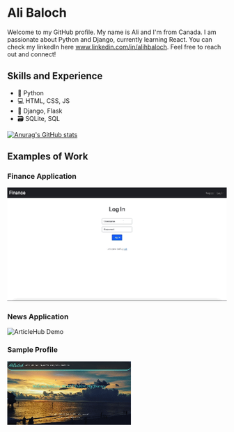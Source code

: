 # Ali Baloch

Welcome to my GitHub profile. My name is Ali and I'm from Canada. I am passionate about Python and Django, currently learning React. You can check my linkedIn here www.linkedin.com/in/alihbaloch. Feel free to reach out and connect!

## Skills and Experience

* 🐍 Python
* 💻 HTML, CSS, JS
* 🔧 Django, Flask
* 🗃 SQLite, SQL

[![Anurag's GitHub stats](https://github-readme-stats.vercel.app/api?username=alihbaloch&show_icons=true&theme=radical)](https://github.com/anuraghazra/github-readme-stats)


## Examples of Work

### Finance Application
![Finance Demo](https://raw.githubusercontent.com/alihbaloch/alihbaloch/main/Finance%20Demo.gif)

### News Application
![ArticleHub Demo](https://raw.githubusercontent.com/alihbaloch/alihbaloch/main/ArticleHub%20Demo.gif)

### Sample Profile
![A Profile Demo](https://raw.githubusercontent.com/alihbaloch/alihbaloch/main/A%20Profile%20Demo.gif)












